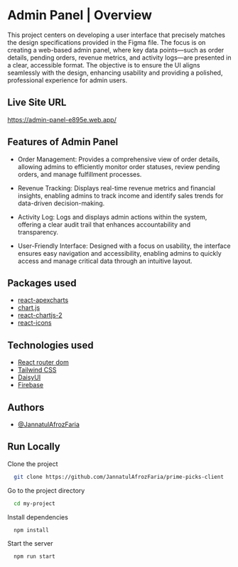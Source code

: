 
# Admin Panel | Overview

This project centers on developing a user interface that precisely matches the design specifications provided in the Figma file. The focus is on creating a web-based admin panel, where key data points—such as order details, pending orders, revenue metrics, and activity logs—are presented in a clear, accessible format. The objective is to ensure the UI aligns seamlessly with the design, enhancing usability and providing a polished, professional experience for admin users.


## Live Site URL

https://admin-panel-e895e.web.app/

## Features of Admin Panel

- Order Management: Provides a comprehensive view of order details, allowing admins to efficiently monitor order statuses, review pending orders, and manage fulfillment processes.

- Revenue Tracking: Displays real-time revenue metrics and financial insights, enabling admins to track income and identify sales trends for data-driven decision-making.

- Activity Log: Logs and displays admin actions within the system, offering a clear audit trail that enhances accountability and transparency.

- User-Friendly Interface: Designed with a focus on usability, the interface ensures easy navigation and accessibility, enabling admins to quickly access and manage critical data through an intuitive layout.


## Packages used

 - [react-apexcharts](https://www.npmjs.com/package/react-apexcharts)
 - [chart.js](https://www.npmjs.com/package/chart.js?activeTab=readme)
 - [react-chartjs-2](https://www.npmjs.com/package/react-chartjs-2)
 - [react-icons](https://www.npmjs.com/package/react-icons)

 ## Technologies used


 - [React router dom](https://reactrouter.com/)
 - [Tailwind CSS](https://tailwindcss.com)
 - [DaisyUI](https://daisyui.com/)
 - [Firebase](https://firebase.google.com/)


## Authors

- [@JannatulAfrozFaria](https://github.com/JannatulAfrozFaria)



## Run Locally

Clone the project

```bash
  git clone https://github.com/JannatulAfrozFaria/prime-picks-client
```

Go to the project directory

```bash
  cd my-project
```

Install dependencies

```bash
  npm install
```

Start the server

```bash
  npm run start
```